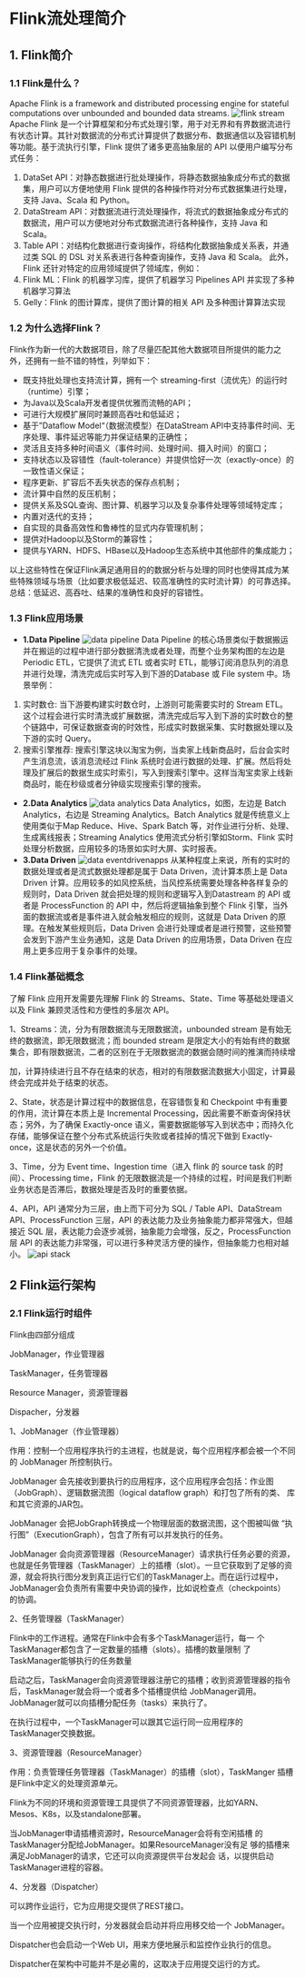 # Flink流处理简介
## 1. Flink简介
### 1.1 Flink是什么？
Apache Flink is a framework and distributed processing engine for stateful computations over unbounded and bounded data streams.
![flink stream](../img/flink/bounded-unbounded.png)
Apache Flink 是一个计算框架和分布式处理引擎，用于对无界和有界数据流进行有状态计算。其针对数据流的分布式计算提供了数据分布、数据通信以及容错机制等功能。基于流执行引擎，Flink 提供了诸多更高抽象层的 API 以便用户编写分布式任务：
1) DataSet API：对静态数据进行批处理操作，将静态数据抽象成分布式的数据集，用户可以方便地使用 Flink 提供的各种操作符对分布式数据集进行处理，支持 Java、Scala 和 Python。
2) DataStream API：对数据流进行流处理操作，将流式的数据抽象成分布式的数据流，用户可以方便地对分布式数据流进行各种操作，支持 Java 和 Scala。
3) Table API：对结构化数据进行查询操作，将结构化数据抽象成关系表，并通过类 SQL 的 DSL 对关系表进行各种查询操作，支持 Java 和 Scala。
此外，Flink 还针对特定的应用领域提供了领域库，例如：
1) Flink ML：Flink 的机器学习库，提供了机器学习 Pipelines API 并实现了多种机器学习算法
2) Gelly：Flink 的图计算库，提供了图计算的相关 API 及多种图计算算法实现
### 1.2 为什么选择Flink？
Flink作为新一代的大数据项目，除了尽量匹配其他大数据项目所提供的能力之外，还拥有一些不错的特性，列举如下：
* 既支持批处理也支持流计算，拥有一个 streaming-first（流优先）的运行时（runtime）引擎；
* 为Java以及Scala开发者提供优雅而流畅的API；
* 可进行大规模扩展同时兼顾高吞吐和低延迟；
* 基于”Dataflow Model“（数据流模型）在DataStream API中支持事件时间、无序处理、事件延迟等能力并保证结果的正确性；
* 灵活且支持多种时间语义（事件时间、处理时间、摄入时间）的窗口；
* 支持状态以及容错性（fault-tolerance）并提供恰好一次（exactly-once）的一致性语义保证；
* 程序更新、扩容后不丢失状态的保存点机制；
* 流计算中自然的反压机制；
* 提供关系及SQL查询、图计算、机器学习以及复杂事件处理等领域特定库；
* 内置对迭代的支持；
* 自实现的具备高效性和鲁棒性的显式内存管理机制；
* 提供对Hadoop以及Storm的兼容性；
* 提供与YARN、HDFS、HBase以及Hadoop生态系统中其他部件的集成能力；

以上这些特性在保证Flink满足通用目的的数据分析与处理的同时也使得其成为某些特殊领域与场景（比如要求极低延迟、较高准确性的实时流计算）的可靠选择。
总结：低延迟、高吞吐、结果的准确性和良好的容错性。
### 1.3 Flink应用场景
* **1.Data Pipeline**
![data pipeline](../img/flink/usecases-datapipelines.png)
Data Pipeline 的核心场景类似于数据搬运并在搬运的过程中进行部分数据清洗或者处理，而整个业务架构图的左边是Periodic ETL，它提供了流式 ETL 或者实时 ETL，能够订阅消息队列的消息并进行处理，清洗完成后实时写入到下游的Database 或 File system 中。场景举例：
1) 实时数仓: 当下游要构建实时数仓时，上游则可能需要实时的 Stream ETL。这个过程会进行实时清洗或扩展数据，清洗完成后写入到下游的实时数仓的整个链路中，可保证数据查询的时效性，形成实时数据采集、实时数据处理以及下游的实时 Query。
2) 搜索引擎推荐: 搜索引擎这块以淘宝为例，当卖家上线新商品时，后台会实时产生消息流，该消息流经过 Flink 系统时会进行数据的处理、扩展。然后将处理及扩展后的数据生成实时索引，写入到搜索引擎中。这样当淘宝卖家上线新商品时，能在秒级或者分钟级实现搜索引擎的搜索。
* **2.Data Analytics**
![data analytics](../img/flink/usecases-analytics.png)
Data Analytics，如图，左边是 Batch Analytics，右边是 Streaming Analytics。Batch Analytics 就是传统意义上使用类似于Map Reduce、Hive、Spark Batch 等，对作业进行分析、处理、生成离线报表；Streaming Analytics 使用流式分析引擎如Storm、Flink 实时处理分析数据，应用较多的场景如实时大屏、实时报表。
* **3.Data Driven**
![data eventdrivenapps](../img/flink/usecases-eventdrivenapps.png)
从某种程度上来说，所有的实时的数据处理或者是流式数据处理都是属于 Data Driven，流计算本质上是 Data Driven 计算。应用较多的如风控系统，当风控系统需要处理各种各样复杂的规则时，Data Driven 就会把处理的规则和逻辑写入到Datastream 的 API 或者是 ProcessFunction 的 API 中，然后将逻辑抽象到整个 Flink 引擎，当外面的数据流或者是事件进入就会触发相应的规则，这就是 Data Driven 的原理。在触发某些规则后，Data Driven 会进行处理或者是进行预警，这些预警会发到下游产生业务通知，这是 Data Driven 的应用场景，Data Driven 在应用上更多应用于复杂事件的处理。
### 1.4 Flink基础概念
了解 Flink 应用开发需要先理解 Flink 的 Streams、State、Time 等基础处理语义以及 Flink 兼顾灵活性和方便性的多层次 API。

1、Streams：流，分为有限数据流与无限数据流，unbounded stream 是有始无终的数据流，即无限数据流；而 bounded stream 是限定大小的有始有终的数据集合，即有限数据流，二者的区别在于无限数据流的数据会随时间的推演而持续增

加，计算持续进行且不存在结束的状态，相对的有限数据流数据大小固定，计算最终会完成并处于结束的状态。

2、State，状态是计算过程中的数据信息，在容错恢复和 Checkpoint 中有重要的作用，流计算在本质上是 Incremental Processing，因此需要不断查询保持状态；另外，为了确保 Exactly-once 语义，需要数据能够写入到状态中；而持久化存储，能够保证在整个分布式系统运行失败或者挂掉的情况下做到 Exactly-once，这是状态的另外一个价值。

3、Time，分为 Event time、Ingestion time（进入 flink 的 source task 的时间）、Processing time，Flink 的无限数据流是一个持续的过程，时间是我们判断业务状态是否滞后，数据处理是否及时的重要依据。

4、API，API 通常分为三层，由上而下可分为 SQL / Table API、DataStream API、ProcessFunction 三层，API 的表达能力及业务抽象能力都非常强大，但越接近 SQL 层，表达能力会逐步减弱，抽象能力会增强，反之，ProcessFunction 层 API 的表达能力非常强，可以进行多种灵活方便的操作，但抽象能力也相对越小。
![api stack](../img/flink/api-stack.png)
## 2 Flink运行架构
### 2.1 Flink运行时组件
Flink由四部分组成

JobManager，作业管理器

TaskManager，任务管理器

Resource Manager，资源管理器

Dispacher，分发器

1、JobManager（作业管理器）

作用：控制一个应用程序执行的主进程，也就是说，每个应用程序都会被一个不同的 JobManager 所控制执行。

JobManager 会先接收到要执行的应用程序，这个应用程序会包括：作业图 （JobGraph）、逻辑数据流图（logical dataflow graph）和打包了所有的类、 库和其它资源的JAR包。

JobManager 会把JobGraph转换成一个物理层面的数据流图，这个图被叫做 “执行图”（ExecutionGraph），包含了所有可以并发执行的任务。

JobManager 会向资源管理器（ResourceManager）请求执行任务必要的资源， 也就是任务管理器（TaskManager）上的插槽（slot）。一旦它获取到了足够的资源，就会将执行图分发到真正运行它们的TaskManager上。而在运行过程中， JobManager会负责所有需要中央协调的操作，比如说检查点（checkpoints） 的协调。

2、任务管理器（TaskManager）

Flink中的工作进程。通常在Flink中会有多个TaskManager运行，每一 个TaskManager都包含了一定数量的插槽（slots）。插槽的数量限制 了TaskManager能够执行的任务数量

启动之后，TaskManager会向资源管理器注册它的插槽；收到资源管理器的指令后，TaskManager就会将一个或者多个插槽提供给 JobManager调用。JobManager就可以向插槽分配任务（tasks）来执行了。

在执行过程中，一个TaskManager可以跟其它运行同一应用程序的 TaskManager交换数据。

3、资源管理器（ResourceManager）

作用：负责管理任务管理器（TaskManager）的插槽（slot），TaskManger 插槽是Flink中定义的处理资源单元。

Flink为不同的环境和资源管理工具提供了不同资源管理器，比如YARN、 Mesos、K8s，以及standalone部署。

当JobManager申请插槽资源时，ResourceManager会将有空闲插槽 的TaskManager分配给JobManager。如果ResourceManager没有足 够的插槽来满足JobManager的请求，它还可以向资源提供平台发起会 话，以提供启动TaskManager进程的容器。

4、分发器（Dispatcher）

可以跨作业运行，它为应用提交提供了REST接口。

当一个应用被提交执行时，分发器就会启动并将应用移交给一个 JobManager。

Dispatcher也会启动一个Web UI，用来方便地展示和监控作业执行的信息。

Dispatcher在架构中可能并不是必需的，这取决于应用提交运行的方式。
